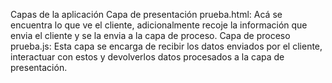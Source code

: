Capas de la aplicación
Capa de presentación
prueba.html: Acá se encuentra lo que ve el cliente, adicionalmente recoje la información que envia el cliente y se la envia a la capa de proceso.
Capa de proceso
prueba.js: Esta capa se encarga de recibir los datos enviados por el cliente, interactuar con estos y devolverlos datos procesados a la capa de presentación. 

